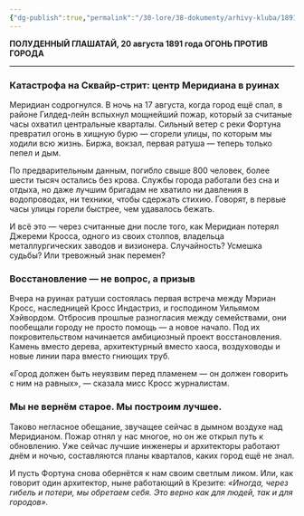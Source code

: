 ```yaml
---
{"dg-publish":true,"permalink":"/30-lore/38-dokumenty/arhivy-kluba/1891-08-20-ogon-protiv-goroda/","tags":["мир/документ"]}
---
```



**ПОЛУДЕННЫЙ ГЛАШАТАЙ, 20 августа 1891 года
ОГОНЬ ПРОТИВ ГОРОДА**

---
### Катастрофа на Сквайр-стрит: центр Меридиана в руинах

Меридиан содрогнулся. В ночь на 17 августа, когда город ещё спал, в районе Гилдед-лейн вспыхнул мощнейший пожар, который за считаные часы охватил центральные кварталы. Сильный ветер с реки Фортуна превратил огонь в хищную бурю — сгорели улицы, по которым мы ходили всю жизнь. Биржа, вокзал, первая ратуша — теперь только пепел и дым.

По предварительным данным, погибло свыше 800 человек, более шести тысяч остались без крова. Службы города работали без сна и отдыха, но даже лучшим бригадам не хватило ни давления в водопроводах, ни техники, чтобы сдержать стихию. Говорят, в первые часы улицы горели быстрее, чем удавалось бежать.

И всё это — через считанные дни после того, как Меридиан потерял Джереми Кросса, одного из своих столпов, владельца металлургических заводов и визионера. Случайность? Усмешка судьбы? Или тревожный знак перемен?

### Восстановление — не вопрос, а призыв

Вчера на руинах ратуши состоялась первая встреча между Мэриан Кросс, наследницей Кросс Индастриз, и господином Уильямом Хэйвордом. Отбросив прошлые разногласия между семействами, они пообещали городу не просто помощь — а новое начало. Под их покровительством начинается амбициозный проект восстановления. Камень вместо дерева, архитектурный вместо хаоса, воздуховоды и новые линии пара вместо гниющих труб.

«Город должен быть неуязвим перед пламенем — он должен говорить с ним на равных», — сказала мисс Кросс журналистам.

### Мы не вернём старое. Мы построим лучшее.

Таково негласное обещание, звучащее сейчас в дымном воздухе над Меридианом. Пожар отнял у нас многое, но он же открыл путь к обновлению. Уже сейчас лучшие инженеры и архитекторы работают днём и ночью, составляются планы кварталов, каких город ещё не знал.

И пусть Фортуна снова обернётся к нам своим светлым ликом. Или, как говорит один архитектор, ныне работающий в Крезите: _«Иногда, через гибель и потери, мы обретаем себя. Это верно как для людей, так и для городов»._